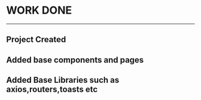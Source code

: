 # WORK DONE
------------------------
## Project Created
## Added base components and pages
## Added Base Libraries such as axios,routers,toasts etc
